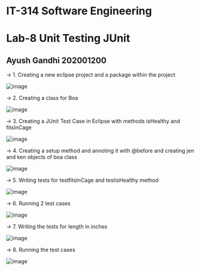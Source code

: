 # IT-314 Software Engineering
# Lab-8 Unit Testing JUnit
## Ayush Gandhi 202001200

-> 1. Creating a new eclipse project and a package within the project

![image](https://user-images.githubusercontent.com/123644401/233320334-7ecd591b-098b-4867-9d93-a00a627b7642.png)

-> 2. Creating a class for Boa

  ![image](https://user-images.githubusercontent.com/123644401/233321433-6aa86081-39a7-4a58-94fc-8820d4226414.png)


-> 3. Creating a JUnit Test Case in Eclipse with methods isHealthy and fitsInCage

  ![image](https://user-images.githubusercontent.com/123644401/233321629-9ab526c8-1a76-47b7-9863-591a4ae373a9.png)


-> 4. Creating a setup method and annoting it with @before and creating jen and ken objects of boa class

  ![image](https://user-images.githubusercontent.com/123644401/233321865-c3dd559a-6cd0-48d2-afca-a88490932064.png)


-> 5. Writing tests for testfitsInCage and testisHealthy method

![image](https://user-images.githubusercontent.com/123644401/233325150-4c08b49e-3e70-4fa0-aeb7-dcad5954ceb6.png)


-> 6. Running 2 test cases

![image](https://user-images.githubusercontent.com/123644401/233325272-7abe171f-73d2-45a9-a5bc-d5f8986b073b.png)


-> 7. Writing the tests for length in inches

  ![image](https://user-images.githubusercontent.com/123644401/233322495-b75330ce-e4c4-4712-b46b-fe0fbb909923.png)


-> 8. Running the test cases

  ![image](https://user-images.githubusercontent.com/123644401/233322628-00fc3cf1-4cb8-4a11-b235-29ac624f153f.png)

